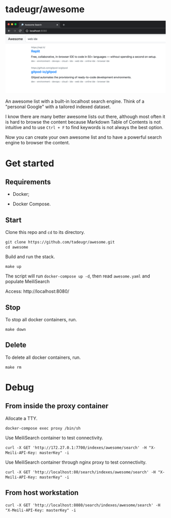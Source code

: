 # tadeugr/awesome

![awesome](doc/awesome.png "Awesome")

An awesome list with a built-in localhost search engine. Think of a "personal Google" with a tailored indexed dataset.

I know there are many better awesome lists out there, although most often it is hard to browse the content because Markdown Table of Contents is not intuitive and to use `Ctrl + F` to find keywords is not always the best option.

Now you can create your own awesome list and to have a powerful search engine to browser the content.

# Get started

## Requirements

- Docker;

- Docker Compose.

## Start

Clone this repo and `cd` to its directory.

```
git clone https://github.com/tadeugr/awesome.git
cd awesome
```

Build and run the stack.

```
make up
```

The script will run `docker-compose up -d`, then read `awesome.yaml` and populate MeiliSearch

Access: http://localhost:8080/

## Stop

To stop all docker containers, run.

```
make down
```

## Delete

To delete all docker containers, run.

```
make rm
```

# Debug

## From inside the proxy container

Allocate a TTY.

```
docker-compose exec proxy /bin/sh
```

Use MeiliSearch container to test connectivity.

```
curl -X GET 'http://172.27.0.1:7700/indexes/awesome/search' -H "X-Meili-API-Key: masterKey" -i
```

Use MeiliSearch container through nginx proxy to test connectivity.

```
curl -X GET 'http://localhost:80/search/indexes/awesome/search' -H "X-Meili-API-Key: masterKey" -i
```

## From host workstation

```
curl -X GET 'http://localhost:8080/search/indexes/awesome/search' -H "X-Meili-API-Key: masterKey" -i
```